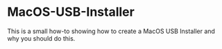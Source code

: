 # MacOS-USB-Installer
This is a small how-to showing how to create a MacOS USB Installer and why you should do this.
